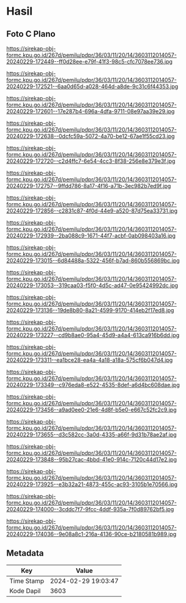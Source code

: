 # Hasil

## Foto C Plano

https://sirekap-obj-formc.kpu.go.id/267d/pemilu/pdpr/36/03/11/20/14/3603112014057-20240229-172449--ff0d28ee-e79f-41f3-98c5-cfc7078ee736.jpg

https://sirekap-obj-formc.kpu.go.id/267d/pemilu/pdpr/36/03/11/20/14/3603112014057-20240229-172521--6aa0d65d-a028-464d-a8de-9c31c6f44353.jpg

https://sirekap-obj-formc.kpu.go.id/267d/pemilu/pdpr/36/03/11/20/14/3603112014057-20240229-172601--17e287b4-696a-4dfa-9711-08e97aa39e29.jpg

https://sirekap-obj-formc.kpu.go.id/267d/pemilu/pdpr/36/03/11/20/14/3603112014057-20240229-172638--0dcfc59a-5072-4a70-be12-67ae1f55cd23.jpg

https://sirekap-obj-formc.kpu.go.id/267d/pemilu/pdpr/36/03/11/20/14/3603112014057-20240229-172720--c2d4ffc7-6e54-4cc3-8f38-256e8e379e3f.jpg

https://sirekap-obj-formc.kpu.go.id/267d/pemilu/pdpr/36/03/11/20/14/3603112014057-20240229-172757--9ffdd786-8a17-4f16-a71b-3ec982b7ed9f.jpg

https://sirekap-obj-formc.kpu.go.id/267d/pemilu/pdpr/36/03/11/20/14/3603112014057-20240229-172856--c2831c87-4f0d-44e9-a520-87d75ea33731.jpg

https://sirekap-obj-formc.kpu.go.id/267d/pemilu/pdpr/36/03/11/20/14/3603112014057-20240229-172939--2ba088c9-1671-44f7-acbf-0ab098403a16.jpg

https://sirekap-obj-formc.kpu.go.id/267d/pemilu/pdpr/36/03/11/20/14/3603112014057-20240229-173015--6d84488a-5322-456f-b7ad-860b556869bc.jpg

https://sirekap-obj-formc.kpu.go.id/267d/pemilu/pdpr/36/03/11/20/14/3603112014057-20240229-173053--319caa03-f5f0-4d5c-ad47-0e95424992dc.jpg

https://sirekap-obj-formc.kpu.go.id/267d/pemilu/pdpr/36/03/11/20/14/3603112014057-20240229-173136--19de8b80-8a21-4599-9170-414eb2f17ed8.jpg

https://sirekap-obj-formc.kpu.go.id/267d/pemilu/pdpr/36/03/11/20/14/3603112014057-20240229-173227--cd9b8ae0-95a4-45d9-a4a4-613ca916b6dd.jpg

https://sirekap-obj-formc.kpu.go.id/267d/pemilu/pdpr/36/03/11/20/14/3603112014057-20240229-173311--ea1bce28-ea4a-4a18-a18a-575cf6b047d4.jpg

https://sirekap-obj-formc.kpu.go.id/267d/pemilu/pdpr/36/03/11/20/14/3603112014057-20240229-173349--c976eda8-e522-4535-8def-a6d4bc608dae.jpg

https://sirekap-obj-formc.kpu.go.id/267d/pemilu/pdpr/36/03/11/20/14/3603112014057-20240229-173456--a9ad0ee0-21e6-4d8f-b5e0-e667c52fc2c9.jpg

https://sirekap-obj-formc.kpu.go.id/267d/pemilu/pdpr/36/03/11/20/14/3603112014057-20240229-173655--d3c582cc-3a0d-4335-a66f-9d31b78ae2af.jpg

https://sirekap-obj-formc.kpu.go.id/267d/pemilu/pdpr/36/03/11/20/14/3603112014057-20240229-173848--95b27cac-4bbd-41e0-914c-7120c44d17e2.jpg

https://sirekap-obj-formc.kpu.go.id/267d/pemilu/pdpr/36/03/11/20/14/3603112014057-20240229-173925--e3b32a21-4873-455c-ac93-3105b1e70566.jpg

https://sirekap-obj-formc.kpu.go.id/267d/pemilu/pdpr/36/03/11/20/14/3603112014057-20240229-174000--3cddc7f7-9fcc-4ddf-935a-7f0d89762bf5.jpg

https://sirekap-obj-formc.kpu.go.id/267d/pemilu/pdpr/36/03/11/20/14/3603112014057-20240229-174036--9e08a8c1-216a-4136-90ce-b2180581b989.jpg


## Metadata

| Key        | Value               |
| ---------- | ------------------- |
| Time Stamp | 2024-02-29 19:03:47 |
| Kode Dapil | 3603                |



